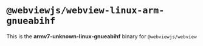 # `@webviewjs/webview-linux-arm-gnueabihf`

This is the **armv7-unknown-linux-gnueabihf** binary for `@webviewjs/webview`

